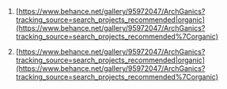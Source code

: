 1.  [https://www.behance.net/gallery/95972047/ArchGanics?tracking_source=search_projects_recommended|organic](https://www.behance.net/gallery/95972047/ArchGanics?tracking_source=search_projects_recommended%7Corganic)


1.  [https://www.behance.net/gallery/95972047/ArchGanics?tracking_source=search_projects_recommended|organic](https://www.behance.net/gallery/95972047/ArchGanics?tracking_source=search_projects_recommended%7Corganic)